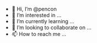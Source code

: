 - 👋 Hi, I’m @pencon
- 👀 I’m interested in ...
- 🌱 I’m currently learning ...
- 💞️ I’m looking to collaborate on ...
- 📫 How to reach me ...

<!---
pencon/pencon is a ✨ special ✨ repository because its `README.md` (this file) appears on your GitHub profile.
You can click the Preview link to take a look at your changes.
--->
